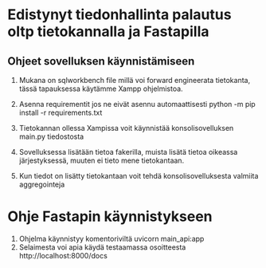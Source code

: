 # Edistynyt tiedonhallinta palautus oltp tietokannalla ja Fastapilla

## Ohjeet sovelluksen käynnistämiseen

1. Mukana on sqlworkbench file millä voi forward engineerata tietokanta, tässä tapauksessa käytämme Xampp ohjelmistoa.
   
2. Asenna requirementit jos ne eivät asennu automaattisesti python -m pip install -r requirements.txt

3. Tietokannan ollessa Xampissa voit käynnistää konsolisovelluksen main.py tiedostosta

4. Sovelluksessa lisätään tietoa fakerilla, muista lisätä tietoa oikeassa järjestyksessä, muuten ei tieto mene tietokantaan.

5. Kun tiedot on lisätty tietokantaan voit tehdä konsolisovelluksesta valmiita aggregointeja

# Ohje Fastapin käynnistykseen

1. Ohjelma käynnistyy komentoriviltä uvicorn main_api:app
2. Selaimesta voi apia käydä testaamassa osoitteesta http://localhost:8000/docs
